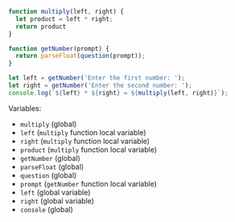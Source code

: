```js
function multiply(left, right) {
  let product = left * right;
  return product
}

function getNumber(prompt) {
  return parseFloat(question(prompt));
}

let left = getNumber('Enter the first number: ');
let right = getNumber('Enter the second number: ');
console.log(`${left} * ${right} = ${multiply(left, right)}`);
```

Variables:
- `multiply` (global)
- `left` (`multiply` function local variable)
- `right` (`multiply` function local variable)
- `product` (`multiply` function local variable)
- `getNumber` (global)
- `parseFloat` (global)
- `question` (global)
- `prompt` (`getNumber` function local variable)
- `left` (global variable)
- `right` (global variable)
- `console` (global)